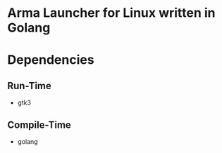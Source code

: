 
# Arma Launcher for Linux written in Golang

# Dependencies

## Run-Time

* gtk3

## Compile-Time

* golang
